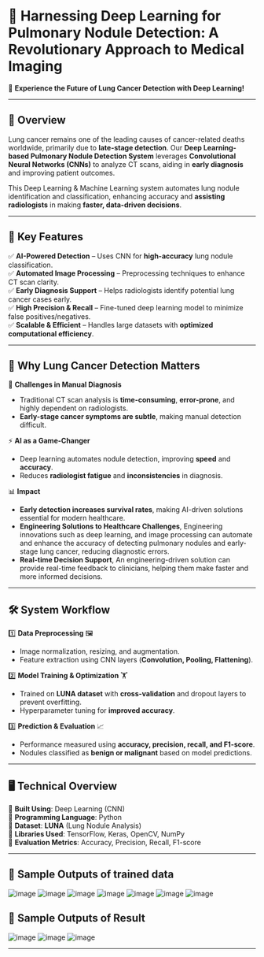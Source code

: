 # 🏥 Harnessing Deep Learning for Pulmonary Nodule Detection: A Revolutionary Approach to Medical Imaging

🚀 **Experience the Future of Lung Cancer Detection with Deep Learning!**  

---

## 📌 Overview  
Lung cancer remains one of the leading causes of cancer-related deaths worldwide, primarily due to **late-stage detection**. Our **Deep Learning-based Pulmonary Nodule Detection System** leverages **Convolutional Neural Networks (CNNs)** to analyze CT scans, aiding in **early diagnosis** and improving patient outcomes.  

This Deep Learning & Machine Learning system automates lung nodule identification and classification, enhancing accuracy and **assisting radiologists** in making **faster, data-driven decisions**.  

---

## 🎯 Key Features  
✅ **AI-Powered Detection** – Uses CNN for **high-accuracy** lung nodule classification.  
✅ **Automated Image Processing** – Preprocessing techniques to enhance CT scan clarity.  
✅ **Early Diagnosis Support** – Helps radiologists identify potential lung cancer cases early.  
✅ **High Precision & Recall** – Fine-tuned deep learning model to minimize false positives/negatives.  
✅ **Scalable & Efficient** – Handles large datasets with **optimized computational efficiency**.  

---

## 🏥 Why Lung Cancer Detection Matters  
🛑 **Challenges in Manual Diagnosis**  
- Traditional CT scan analysis is **time-consuming**, **error-prone**, and highly dependent on radiologists.  
- **Early-stage cancer symptoms are subtle**, making manual detection difficult.  

⚡ **AI as a Game-Changer**  
- Deep learning automates nodule detection, improving **speed** and **accuracy**.  
- Reduces **radiologist fatigue** and **inconsistencies** in diagnosis.  

📊 **Impact**  
- **Early detection increases survival rates**, making AI-driven solutions essential for modern healthcare.
- **Engineering Solutions to Healthcare Challenges**, Engineering innovations such as deep learning, and image processing can automate and enhance the accuracy of detecting pulmonary nodules and early-stage lung cancer, reducing diagnostic errors.
- **Real-time Decision Support**, An engineering-driven solution can provide real-time feedback to clinicians, helping them make faster and more informed decisions.

---

## 🛠️ System Workflow  

1️⃣ **Data Preprocessing** 🖼️  
   - Image normalization, resizing, and augmentation.  
   - Feature extraction using CNN layers (**Convolution, Pooling, Flattening**).  

2️⃣ **Model Training & Optimization** 🏋️  
   - Trained on **LUNA dataset** with **cross-validation** and dropout layers to prevent overfitting.  
   - Hyperparameter tuning for **improved accuracy**.  

3️⃣ **Prediction & Evaluation** 📈  
   - Performance measured using **accuracy, precision, recall, and F1-score**.  
   - Nodules classified as **benign or malignant** based on model predictions.  

---

## 🖥️ Technical Overview  
🔹 **Built Using**: Deep Learning (CNN)  
🔹 **Programming Language**: Python  
🔹 **Dataset**: **LUNA** (Lung Nodule Analysis)  
🔹 **Libraries Used**: TensorFlow, Keras, OpenCV, NumPy  
🔹 **Evaluation Metrics**: Accuracy, Precision, Recall, F1-score  

---

## 📸 Sample Outputs of trained data  
![image](https://github.com/user-attachments/assets/2807d82a-c73f-4538-87b9-e4004f70fd8a)
![image](https://github.com/user-attachments/assets/5546782f-0d08-4367-9384-4ec6bc03be9b)
![image](https://github.com/user-attachments/assets/d48ef78f-b248-410a-afc8-600ae2b7f777)
![image](https://github.com/user-attachments/assets/1e429439-916c-45a1-beb6-a53f94f2a8bb)
![image](https://github.com/user-attachments/assets/9edc9204-743a-46a7-b547-a4ea5f61492d)
![image](https://github.com/user-attachments/assets/76d2cece-4b44-4d4a-a567-02b3a2bc4d94)
![image](https://github.com/user-attachments/assets/e90d4ae3-7329-4b00-bcbe-ea9773a96f03)

## 📸 Sample Outputs of Result
![image](https://github.com/user-attachments/assets/8e900342-0f31-46e1-adbf-f3f294a3108c)
![image](https://github.com/user-attachments/assets/3a01e560-3abe-414e-93c0-240b95e50af5)
![image](https://github.com/user-attachments/assets/412f56dc-7c69-4d38-b795-b4bda00bc491)

---

   
